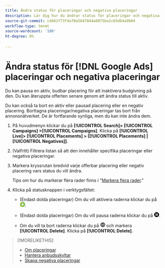 ```yaml
---
title: Ändra status för placeringar och negativa placeringar
description: Lär dig hur du ändrar status för placeringar och negativa placeringar för [!DNL Google Ads].
source-git-commit: cd461f73f4a70a5647844a6075ba1c65d64a9b04
workflow-type: tm+mt
source-wordcount: '180'
ht-degree: 0%

---
```


# Ändra status för [!DNL Google Ads] placeringar och negativa placeringar

Du kan pausa en aktiv, budbar placering för att inaktivera budgivning på den. Du kan återuppta offerten senare genom att ändra status till aktiv.

Du kan också ta bort en aktiv eller pausad placering eller en negativ placering. Borttagna placeringar/negativa placeringar tas bort från annonsnätverket. De är fortfarande synliga, men du kan inte ändra dem.

1. På huvudmenyn klickar du på **[!UICONTROL Search]> [!UICONTROL Campaigns] >[!UICONTROL Campaigns]**. Klicka på **[!UICONTROL Live]> [!UICONTROL Placements] > \[[!UICONTROL Placements] \| [!UICONTROL Negatives]\]**.

1. (Valfritt) Filtrera listan så att den innehåller specifika placeringar eller negativa placeringar.

1. Markera kryssrutan bredvid varje offerbar placering eller negativ placering vars status du vill ändra.

   Tips om hur du markerar flera rader finns i &quot;[Markera flera rader](/help/search-social-commerce/common-tasks/navigation-editing-selection/multiple-rows-select.md).&quot;

1. Klicka på statusknappen i verktygsfältet:

   * (Endast dolda placeringar) Om du vill aktivera raderna klickar du på ![Aktivera](/help/search-social-commerce/assets/activate.png "Aktivera").

   * (Endast dolda placeringar) Om du vill pausa raderna klickar du på ![Pausa](/help/search-social-commerce/assets/pause.png "Pausa").

   * Om du vill ta bort raderna klickar du på ![Mer](/help/search-social-commerce/assets/more.png "Mer") och markera **[!UICONTROL Delete]**. Klicka på **[!UICONTROL Delete]**.

>[!MORELIKETHIS]
>
>* [Om placeringar](placement-about.md)
>* [Hantera anbudsskyltar](placement-manage.md)
>* [Skapa negativa placeringar](placement-negative-create.md)

